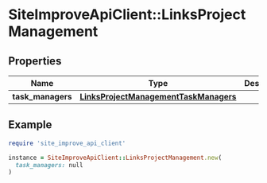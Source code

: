 # SiteImproveApiClient::LinksProjectManagement

## Properties

| Name | Type | Description | Notes |
| ---- | ---- | ----------- | ----- |
| **task_managers** | [**LinksProjectManagementTaskManagers**](LinksProjectManagementTaskManagers.md) |  | [optional] |

## Example

```ruby
require 'site_improve_api_client'

instance = SiteImproveApiClient::LinksProjectManagement.new(
  task_managers: null
)
```

